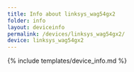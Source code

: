 ```yaml
---
title: Info about linksys_wag54gx2
folder: info
layout: deviceinfo
permalink: /devices/linksys_wag54gx2/
device: linksys_wag54gx2
---
```

{% include templates/device_info.md %}
